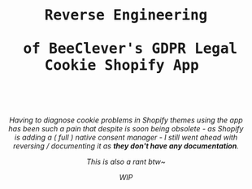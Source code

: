 
<div align = center >

<h1> <kbd> <br> <b>Reverse Engineering</b> <br><br> of BeeClever's GDPR Legal Cookie Shopify App <br> </kbd> </h1>

<br>

<i>

Having to diagnose cookie problems in Shopify themes using the app  
has been such a pain that despite is soon being obsolete - as Shopify  
is adding a ( full ) native consent manager - I still went ahead with  
reversing / documenting it as **they don't have any documentation**.

This is also a rant btw~

WIP

</i>

<br>

</div>


<br>


